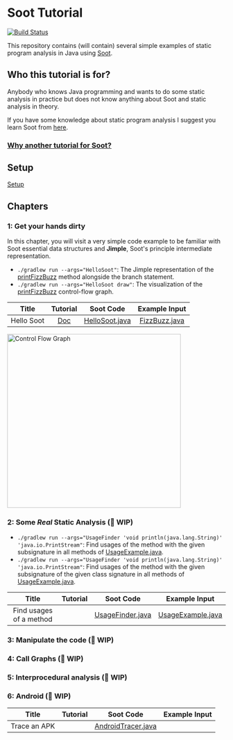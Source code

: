 # Soot Tutorial
[![Build Status](https://travis-ci.com/noidsirius/SootTutorial.svg?branch=master)](https://travis-ci.com/noidsirius/SootTutorial)

This repository contains (will contain) several simple examples of static program analysis in Java using [Soot](https://github.com/Sable/soot).

## Who this tutorial is for?
Anybody who knows Java programming and wants to do some static analysis in practice but does not know anything about Soot and static analysis in theory.

If you have some knowledge about static program analysis I suggest you learn Soot from [here](https://github.com/Sable/soot/wiki/Tutorials).

### [Why another tutorial for Soot?](https://github.com/noidsirius/SootTutorial/blob/master/docs/Other/Motivation.md)

## Setup
[Setup](https://github.com/noidsirius/SootTutorial/blob/master/docs/Setup/)
  
## Chapters
### 1: Get your hands dirty

In this chapter, you will visit a very simple code example to be familiar with Soot essential data structures and **Jimple**, Soot's principle intermediate representation.

* `./gradlew run --args="HelloSoot"`: The Jimple representation of the [printFizzBuzz](https://github.com/noidsirius/SootTutorial/tree/master/demo/HelloSoot/FizzBuzz.java) method alongside the branch statement.
* `./gradlew run --args="HelloSoot draw"`: The visualization of the [printFizzBuzz](https://github.com/noidsirius/SootTutorial/tree/master/demo/HelloSoot/FizzBuzz.java) control-flow graph.



|Title |Tutorial | Soot Code        | Example Input  |
| :---: |:-------------: |:-------------:| :-----:|
|Hello Soot |[Doc](https://github.com/noidsirius/SootTutorial/blob/master/docs/1/)      | [HelloSoot.java](https://github.com/noidsirius/SootTutorial/tree/master/src/main/java/dev/navids/soottutorial/hellosoot/HelloSoot.java) | [FizzBuzz.java](https://github.com/noidsirius/SootTutorial/tree/master/demo/HelloSoot/FizzBuzz.java) |

<img src="https://github.com/noidsirius/SootTutorial/blob/master/docs/1/images/cfg.png" alt="Control Flow Graph" width="400"/>

### 2: Some *Real* Static Analysis (:construction: WIP)

* `./gradlew run --args="UsageFinder 'void println(java.lang.String)' 'java.io.PrintStream"`: Find usages of the method with the given subsignature in all methods of [UsageExample.java](https://github.com/noidsirius/SootTutorial/tree/master/demo/IntraAnalysis/UsageExample.java).
* `./gradlew run --args="UsageFinder 'void println(java.lang.String)' 'java.io.PrintStream"`: Find usages of the method with the given subsignature of the given class signature in all methods of [UsageExample.java](https://github.com/noidsirius/SootTutorial/tree/master/demo/IntraAnalysis/UsageExample.java).


|Title |Tutorial | Soot Code        | Example Input  |
| :---: |:-------------: |:-------------:| :-----:|
|Find usages of a method| | [UsageFinder.java](https://github.com/noidsirius/SootTutorial/tree/master/src/main/java/dev/navids/soottutorial/intraanalysis/UsageFinder.java) | [UsageExample.java](https://github.com/noidsirius/SootTutorial/tree/master/demo/IntraAnalysis/UsageExample.java) |

### 3: Manipulate the code (:construction: WIP)
### 4: Call Graphs (:construction: WIP)
### 5: Interprocedural analysis (:construction: WIP)
### 6: Android (:construction: WIP)

|Title |Tutorial | Soot Code        | Example Input  |
| :---: |:-------------: |:-------------:| :-----:|
|Trace an APK| | [AndroidTracer.java](https://github.com/noidsirius/SootTutorial/tree/master/src/main/java/dev/navids/soottutorial/android/AndroidTracer.java) | |
